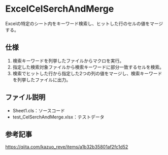 # ExcelCelSerchAndMerge

Excelの特定のシート内をキーワード検索し、ヒットした行のセルの値をマージする。

## 仕様

1. 検索キーワードを列挙したファイルからマクロを実行。
2. 指定した検索対象ファイルから検索キーワードに部分一致するセルを検索。
3. 検索でヒットした行から指定した2つの列の値をマージし、検索キーワードを列挙したファイルに出力。

## ファイル説明
* Sheet1.cls：ソースコード
* test_CelSerchAndMerge.xlsx：テストデータ

## 参考記事
https://qiita.com/kazuo_reve/items/a1b32b35801af2fc1d52
